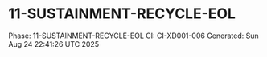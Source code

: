 # 11-SUSTAINMENT-RECYCLE-EOL
Phase: 11-SUSTAINMENT-RECYCLE-EOL
CI: CI-XD001-006
Generated: Sun Aug 24 22:41:26 UTC 2025
